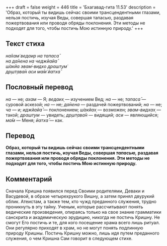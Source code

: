 +++
draft = false
weight = 446
title = 'Бхагавад-гита 11.53'
description = 'Образ, который ты видишь сейчас своими трансцендентными глазами, нельзя постичь, изучая Веды, совершая тапасью, раздавая пожертвования или проводя обряды поклонения. Эти методы не подходят для того, чтобы постичь Мою истинную природу.'
+++

## Текст стиха

_на̄хам̇ ведаир на тапаса̄  
на да̄нена на чеджйайа̄  
ш́акйа эвам̇-видхо драшт̣ум̇  
др̣шт̣ава̄н аси ма̄м̇ йатха̄_

## Пословный перевод

_на_ — не; _ахам_ — Я; _ведаих̣_ — изучением Вед; _на_ — не; _тапаса̄_ — суровой аскезой; _на_ — не; _да̄нена_ — раздачей пожертвований; _на_ — не; _ча_ — и; _иджйайа̄_ — поклонением; _ш́акйах̣_ — возможен; _эвам_\-_видхах̣_ — такой; _драшт̣ум_ — увидеть; _др̣шт̣ава̄н_ — видящий; _аси_ — являющийся; _ма̄м_ — Меня; _йатха̄_ — как.

## Перевод

**Образ, который ты видишь сейчас своими трансцендентными глазами, нельзя постичь, изучая Веды, совершая _тапасью,_ раздавая пожертвования или проводя обряды поклонения. Эти методы не подходят для того, чтобы постичь Мою истинную природу.**

## Комментарий

Сначала Кришна появился перед Своими родителями, Деваки и Васудевой, в образе четырехрукого Вишну, а затем принял двурукий облик. Атеистам, а также тем, кто чужд преданного служения, трудно проникнуть в эту тайну. Ученым, которые рассчитывают понять ведические произведения, опираясь только на свое знание грамматики санскрита и академическую эрудицию, никогда не постичь Кришну. Не смогут Его постичь и те, для кого посещение храма всего лишь ритуал. Они регулярно приходят в храм, но не могут понять подлинную природу Кришны. Постичь Кришну можно, лишь идя путем преданного служения, о чем Кришна Сам говорит в следующем стихе.
